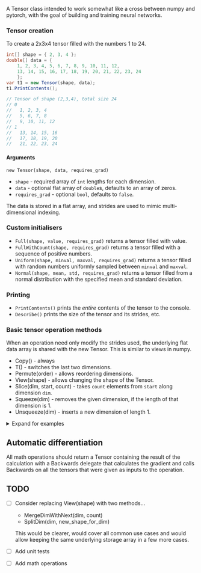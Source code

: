 A Tensor class intended to work somewhat like a cross between numpy and pytorch,
with the goal of building and training neural networks.

### Tensor creation

To create a 2x3x4 tensor filled with the numbers 1 to 24.

```c#
int[] shape = { 2, 3, 4 };
double[] data = {
    1, 2, 3, 4, 5, 6, 7, 8, 9, 10, 11, 12, 
    13, 14, 15, 16, 17, 18, 19, 20, 21, 22, 23, 24 
    };
var t1 = new Tensor(shape, data);
t1.PrintContents();

// Tensor of shape (2,3,4), total size 24
// 0
//   1, 2, 3, 4
//   5, 6, 7, 8
//   9, 10, 11, 12
// 1
//   13, 14, 15, 16
//   17, 18, 19, 20
//   21, 22, 23, 24
```

#### Arguments

`new Tensor(shape, data, requires_grad)`
* `shape` - required array of `int` lengths for each dimension.
* `data` - optional flat array of `double`s, defaults to an array of zeros.
* `requires_grad` - optional `bool`, defaults to `false`.

The data is stored in a flat array, and strides are used to mimic multi-dimensional 
indexing.

### Custom initialisers

* `Full(shape, value, requires_grad)` returns a tensor filled with value.
* `FullWithCount(shape, requires_grad)` returns a tensor filled with a sequence of 
  positive numbers.
* `Uniform(shape, minval, maxval, requires_grad)` returns a tensor filled with random 
  numbers uniformly sampled between `minval` and `maxval`.
* `Normal(shape, mean, std, requires_grad)` returns a tensor filled from a normal 
  distribution with the specified mean and standard deviation.

### Printing

* `PrintContents()` prints the _entire_ contents of the tensor to the console.
* `Describe()` prints the size of the tensor and its strides, etc.

### Basic tensor operation methods

When an operation need only modify the strides used, the underlying flat data array
is shared with the new Tensor. This is similar to views in numpy.

* Copy() - always 
* T() - switches the last two dimensions.
* Permute(order) - allows reordering dimensions.
* View(shape) - allows changing the shape of the Tensor.
* Slice(dim, start, count) - takes `count` elements from `start` along dimension `dim`.
* Squeeze(dim) - removes the given dimension, if the length of that dimension is 1.
* Unsqueeze(dim) - inserts a new dimension of length 1.

<details>
  <summary>Expand for examples</summary>

```c#
t1.T().PrintContents();

// Tensor of shape (2,4,3), total size 24
// 0
//   1, 5, 9
//   2, 6, 10
//   3, 7, 11
//   4, 8, 12
// 1
//   13, 17, 21
//   14, 18, 22
//   15, 19, 23
//   16, 20, 24

int[] order = {1, 0, 2};
t1.Permute(order).PrintContents();

// Tensor of shape (3,2,4), total size 24
// 0
//   1, 2, 3, 4
//   13, 14, 15, 16
// 1
//   5, 6, 7, 8
//   17, 18, 19, 20
// 2
//   9, 10, 11, 12
//   21, 22, 23, 24

int[] new_shape = {1, 1, -1, 4};
t1.View(new_shape).PrintContents();

// Tensor of shape (1,1,6,4), total size 24
// 0,0
//   1, 2, 3, 4
//   5, 6, 7, 8
//   9, 10, 11, 12
//   13, 14, 15, 16
//   17, 18, 19, 20
//   21, 22, 23, 24
```
</details>

## Automatic differentiation

All math operations should return a Tensor containing the result of the calculation
with a Backwards delegate that calculates the gradient and calls Backwards on all 
the tensors that were given as inputs to the operation.

## TODO 

* [ ] Consider replacing View(shape) with two methods...
  * MergeDimWithNext(dim, count)
  * SplitDim(dim, new_shape_for_dim)
  
  This would be clearer, would cover all common use cases and would allow keeping the
  same underlying storage array in a few more cases.
  
* [ ] Add unit tests
* [ ] Add math operations
